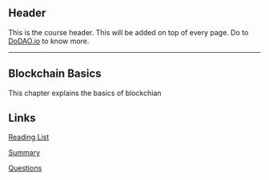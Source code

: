 ## Header
This is the course header. This will be added on top of every page. Do to [DoDAO.io](https://www.dodao.io) to know more.

---

## Blockchain Basics
 
This chapter explains the basics of blockchian

## Links
[Reading List](./../../generated/readings/data_types.md)

[Summary](./../../generated/summaries/data_types.md)

[Questions](./../../generated/questions/data_types.md)